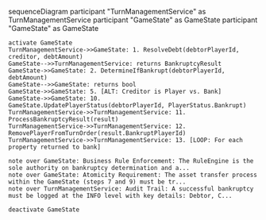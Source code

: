 sequenceDiagram
    participant "TurnManagementService" as TurnManagementService
    participant "GameState" as GameState
    participant "GameState" as GameState

    activate GameState
    TurnManagementService->>GameState: 1. ResolveDebt(debtorPlayerId, creditor, debtAmount)
    GameState-->>TurnManagementService: returns BankruptcyResult
    GameState->>GameState: 2. DetermineIfBankrupt(debtorPlayerId, debtAmount)
    GameState-->>GameState: returns bool
    GameState->>GameState: 5. [ALT: Creditor is Player vs. Bank]
    GameState->>GameState: 10. GameState.UpdatePlayerStatus(debtorPlayerId, PlayerStatus.Bankrupt)
    TurnManagementService->>TurnManagementService: 11. ProcessBankruptcyResult(result)
    TurnManagementService->>TurnManagementService: 12. RemovePlayerFromTurnOrder(result.BankruptPlayerId)
    TurnManagementService->>TurnManagementService: 13. [LOOP: For each property returned to bank]

    note over GameState: Business Rule Enforcement: The RuleEngine is the sole authority on bankruptcy determination and a...
    note over GameState: Atomicity Requirement: The asset transfer process within the GameState (steps 7 and 9) must be tr...
    note over TurnManagementService: Audit Trail: A successful bankruptcy must be logged at the INFO level with key details: Debtor, C...

    deactivate GameState
